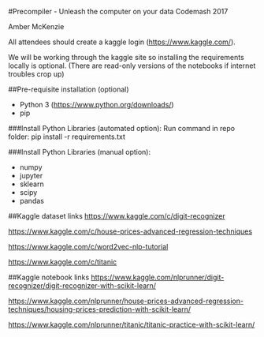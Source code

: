 #Precompiler - Unleash the computer on your data
Codemash 2017

Amber McKenzie

All attendees should create a kaggle login (https://www.kaggle.com/).

We will be working through the kaggle site so installing the requirements locally is optional.
(There are read-only versions of the notebooks if internet troubles crop up)

##Pre-requisite installation (optional)

- Python 3 (https://www.python.org/downloads/)
- pip

###Install Python Libraries (automated option):
Run command in repo folder: pip install -r requirements.txt


###Install Python Libraries (manual option):
- numpy
- jupyter
- sklearn
- scipy
- pandas

##Kaggle dataset links
https://www.kaggle.com/c/digit-recognizer

https://www.kaggle.com/c/house-prices-advanced-regression-techniques

https://www.kaggle.com/c/word2vec-nlp-tutorial

https://www.kaggle.com/c/titanic



##Kaggle notebook links
https://www.kaggle.com/nlprunner/digit-recognizer/digit-recognizer-with-scikit-learn/

https://www.kaggle.com/nlprunner/house-prices-advanced-regression-techniques/housing-prices-prediction-with-scikit-learn/

https://www.kaggle.com/nlprunner/titanic/titanic-practice-with-scikit-learn/
